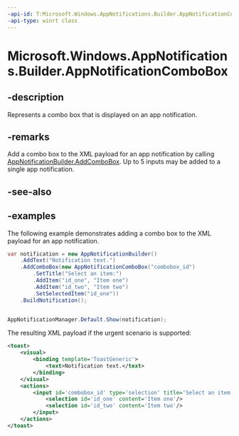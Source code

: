 ```yaml
---
-api-id: T:Microsoft.Windows.AppNotifications.Builder.AppNotificationComboBox
-api-type: winrt class
---
```


# Microsoft.Windows.AppNotifications.Builder.AppNotificationComboBox

<!--
public sealed class AppNotificationComboBox
-->


## -description

Represents a combo box that is displayed on an app notification.

## -remarks

Add a combo box to the XML payload for an app notification by calling [AppNotificationBuilder.AddComboBox](xref:Microsoft.Windows.AppNotifications.Builder.AppNotificationBuilder.AddComboBox(Microsoft.Windows.AppNotifications.Builder.AppNotificationComboBox)). Up to 5 inputs may be added to a single app notification.

## -see-also

## -examples

The following example demonstrates adding a combo box to the XML payload for an app notification. 


```csharp
var notification = new AppNotificationBuilder()
    .AddText("Notification text.")
    .AddComboBox(new AppNotificationComboBox("combobox_id")
        .SetTitle("Select an item:")
        .AddItem("id_one", "Item one")
        .AddItem("id_two", "Item two")
        .SetSelectedItem("id_one"))
    .BuildNotification();


AppNotificationManager.Default.Show(notification);
```

The resulting XML payload if the urgent scenario is supported:

```xml
<toast>
    <visual>
        <binding template='ToastGeneric'>
            <text>Notification text.</text>
        </binding>
    </visual>
    <actions>
        <input id='combobox_id' type='selection' title='Select an item:' defaultInput='id_one'>
            <selection id='id_one' content='Item one'/>
            <selection id='id_two' content='Item two'/>
        </input>
    </actions>
</toast>
```

